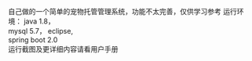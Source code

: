 自己做的一个简单的宠物托管管理系统，功能不太完善，仅供学习参考
运行环境：
  java 1.8，  
  mysql 5.7， 
  eclipse,  
  spring boot 2.0        
  运行截图及更详细内容请看用户手册
